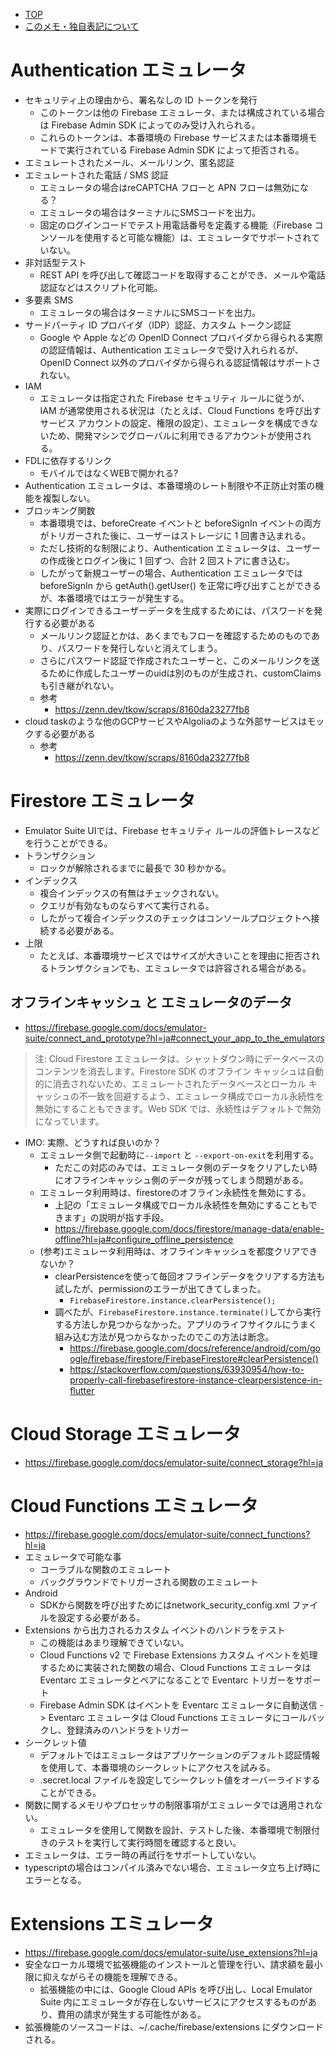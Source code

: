 - [TOP](./README.md)
- [このメモ・独自表記について](../README.md)


# Authentication エミュレータ
* セキュリティ上の理由から、署名なしの ID トークンを発行
    * このトークンは他の Firebase エミュレータ、または構成されている場合は Firebase Admin SDK によってのみ受け入れられる。
    * これらのトークンは、本番環境の Firebase サービスまたは本番環境モードで実行されている Firebase Admin SDK によって拒否される。
* エミュレートされたメール、メールリンク、匿名認証
* エミュレートされた電話 / SMS 認証
    * エミュレータの場合はreCAPTCHA フローと APN フローは無効になる？
    * エミュレータの場合はターミナルにSMSコードを出力。
    * 固定のログインコードでテスト用電話番号を定義する機能（Firebase コンソールを使用すると可能な機能）は、エミュレータでサポートされていない。
* 非対話型テスト
    * REST API を呼び出して確認コードを取得することができ、メールや電話認証などはスクリプト化可能。
* 多要素 SMS
    * エミュレータの場合はターミナルにSMSコードを出力。
* サードパーティ ID プロバイダ（IDP）認証、カスタム トークン認証
    * Google や Apple などの OpenID Connect プロバイダから得られる実際の認証情報は、Authentication エミュレータで受け入れられるが、OpenID Connect 以外のプロバイダから得られる認証情報はサポートされない。
* IAM
    * エミュレータは指定された Firebase セキュリティ ルールに従うが、IAM が通常使用される状況は（たとえば、Cloud Functions を呼び出すサービス アカウントの設定、権限の設定）、エミュレータを構成できないため、開発マシンでグローバルに利用できるアカウントが使用される。
* FDLに依存するリンク
    * モバイルではなくWEBで開かれる?
* Authentication エミュレータは、本番環境のレート制限や不正防止対策の機能を複製しない。
* ブロッキング関数
    * 本番環境では、beforeCreate イベントと beforeSignIn イベントの両方がトリガーされた後に、ユーザーはストレージに 1 回書き込まれる。
    * ただし技術的な制限により、Authentication エミュレータは、ユーザーの作成後とログイン後に 1 回ずつ、合計 2 回ストアに書き込む。
    * したがって新規ユーザーの場合、Authentication エミュレータでは beforeSignIn から getAuth().getUser() を正常に呼び出すことができるが、本番環境ではエラーが発生する。
* 実際にログインできるユーザーデータを生成するためには、パスワードを発行する必要がある
    * メールリンク認証とかは、あくまでもフローを確認するためのものであり、パスワードを発行しないと消えてしまう。
    * さらにパスワード認証で作成されたユーザーと、このメールリンクを送るために作成したユーザーのuidは別のものが生成され、customClaimsも引き継がれない。
    * 参考
        *  https://zenn.dev/tkow/scraps/8160da23277fb8
* cloud taskのような他のGCPサービスやAlgoliaのような外部サービスはモックする必要がある
    * 参考
        * https://zenn.dev/tkow/scraps/8160da23277fb8


# Firestore エミュレータ
* Emulator Suite UIでは、Firebase セキュリティ ルールの評価トレースなどを行うことができる。
* トランザクション
    * ロックが解除されるまでに最長で 30 秒かかる。
* インデックス
    * 複合インデックスの有無はチェックされない。
    * クエリが有効なものならすべて実行される。
    * したがって複合インデックスのチェックはコンソールプロジェクトへ接続する必要がある。
* 上限
    * たとえば、本番環境サービスではサイズが大きいことを理由に拒否されるトランザクションでも、エミュレータでは許容される場合がある。
## オフラインキャッシュ と エミュレータのデータ
* https://firebase.google.com/docs/emulator-suite/connect_and_prototype?hl=ja#connect_your_app_to_the_emulators
>注: Cloud Firestore エミュレータは、シャットダウン時にデータベースのコンテンツを消去します。Firestore SDK のオフライン キャッシュは自動的に消去されないため、エミュレートされたデータベースとローカル キャッシュの不一致を回避するよう、エミュレータ構成でローカル永続性を無効にすることもできます。Web SDK では、永続性はデフォルトで無効になっています。
* IMO: 実際、どうすれば良いのか？
    * エミュレータ側で起動時に`--import` と `--export-on-exit`を利用する。
        * ただこの対応のみでは、エミュレータ側のデータをクリアしたい時にオフラインキャッシュ側のデータが残ってしまう問題がある。
    * エミュレータ利用時は、firestoreのオフライン永続性を無効にする。
        * 上記の「エミュレータ構成でローカル永続性を無効にすることもできます」の説明が指す手段。
        * https://firebase.google.com/docs/firestore/manage-data/enable-offline?hl=ja#configure_offline_persistence
    * (参考)エミュレータ利用時は、オフラインキャッシュを都度クリアできないか？
        * clearPersistenceを使って毎回オフラインデータをクリアする方法も試したが、permissionのエラーが出てきてしまった。
            * `FirebaseFirestore.instance.clearPersistence();`
        * 調べたが、`FirebaseFirestore.instance.terminate()`してから実行する方法しか見つからなかった。アプリのライフサイクルにうまく組み込む方法が見つからなかったのでこの方法は断念。
            * https://firebase.google.com/docs/reference/android/com/google/firebase/firestore/FirebaseFirestore#clearPersistence()
            * https://stackoverflow.com/questions/63930954/how-to-properly-call-firebasefirestore-instance-clearpersistence-in-flutter


# Cloud Storage エミュレータ
* https://firebase.google.com/docs/emulator-suite/connect_storage?hl=ja

# Cloud Functions エミュレータ
* https://firebase.google.com/docs/emulator-suite/connect_functions?hl=ja
* エミュレータで可能な事
    * コーラブルな関数のエミュレート
    * バックグラウンドでトリガーされる関数のエミュレート
* Android
    * SDKから関数を呼び出すためにはnetwork_security_config.xml ファイルを設定する必要がある。
* Extensions から出力されるカスタム イベントのハンドラをテスト
    * この機能はあまり理解できていない。
    * Cloud Functions v2 で Firebase Extensions カスタム イベントを処理するために実装された関数の場合、Cloud Functions エミュレータは Eventarc エミュレータとペアになることで Eventarc トリガーをサポート
    * Firebase Admin SDK はイベントを Eventarc エミュレータに自動送信 -> Eventarc エミュレータは Cloud Functions エミュレータにコールバックし、登録済みのハンドラをトリガー
* シークレット値
    * デフォルトではエミュレータはアプリケーションのデフォルト認証情報を使用して、本番環境のシークレットにアクセスを試みる。
    * .secret.local ファイルを設定してシークレット値をオーバーライドすることができる。
* 関数に関するメモリやプロセッサの制限事項がエミュレータでは適用されない。
    * エミュレータを使用して関数を設計、テストした後、本番環境で制限付きのテストを実行して実行時間を確認すると良い。
* エミュレータは、エラー時の再試行をサポートしていない。
* typescriptの場合はコンパイル済みでない場合、エミュレータ立ち上げ時にエラーとなる。

# Extensions エミュレータ
* https://firebase.google.com/docs/emulator-suite/use_extensions?hl=ja
* 安全なローカル環境で拡張機能のインストールと管理を行い、請求額を最小限に抑えながらその機能を理解できる。
    * 拡張機能の中には、Google Cloud APIs を呼び出し、Local Emulator Suite 内にエミュレータが存在しないサービスにアクセスするものがあり、費用の請求が発生する可能性がある。
* 拡張機能のソースコードは、~/.cache/firebase/extensions にダウンロードされる。

